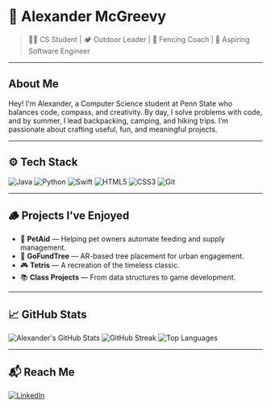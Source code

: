 # 🌲 Alexander McGreevy

> 🧑‍💻 CS Student | 🏕️ Outdoor Leader | 🤺 Fencing Coach | 🚀 Aspiring Software Engineer

---

## About Me
Hey! I'm Alexander, a Computer Science student at Penn State who balances code, compass, and creativity. By day, I solve problems with code, and by summer, I lead backpacking, camping, and hiking trips. I’m passionate about crafting useful, fun, and meaningful projects.

---

## ⚙️ Tech Stack

![Java](https://img.shields.io/badge/Java-ED8B00?style=for-the-badge&logo=java&logoColor=white)
![Python](https://img.shields.io/badge/Python-3776AB?style=for-the-badge&logo=python&logoColor=white)
![Swift](https://img.shields.io/badge/Swift-FA7343?style=for-the-badge&logo=swift&logoColor=white)
![HTML5](https://img.shields.io/badge/HTML5-E34F26?style=for-the-badge&logo=html5&logoColor=white)
![CSS3](https://img.shields.io/badge/CSS3-1572B6?style=for-the-badge&logo=css3&logoColor=white)
![Git](https://img.shields.io/badge/Git-F05032?style=for-the-badge&logo=git&logoColor=white)

---

## 🪵 Projects I’ve Enjoyed
- 🐾 **PetAid** — Helping pet owners automate feeding and supply management.
- 🌳 **GoFundTree** — AR-based tree placement for urban engagement.
- 🎮 **Tetris** — A recreation of the timeless classic.
- 📚 **Class Projects** — From data structures to game development.

---

## 📈 GitHub Stats

![Alexander's GitHub Stats](https://github-readme-stats.vercel.app/api?username=AlexanderMcGreevy&show_icons=true&theme=default&hide_title=true)
![GitHub Streak](https://streak-stats.demolab.com?user=AlexanderMcGreevy&theme=default)
![Top Languages](https://github-readme-stats.vercel.app/api/top-langs/?username=AlexanderMcGreevy&layout=compact)


---

## 📬 Reach Me
[![LinkedIn](https://img.shields.io/badge/LinkedIn-0A66C2?style=for-the-badge&logo=linkedin&logoColor=white)](https://www.linkedin.com/in/alexander-mcgreevy/)
